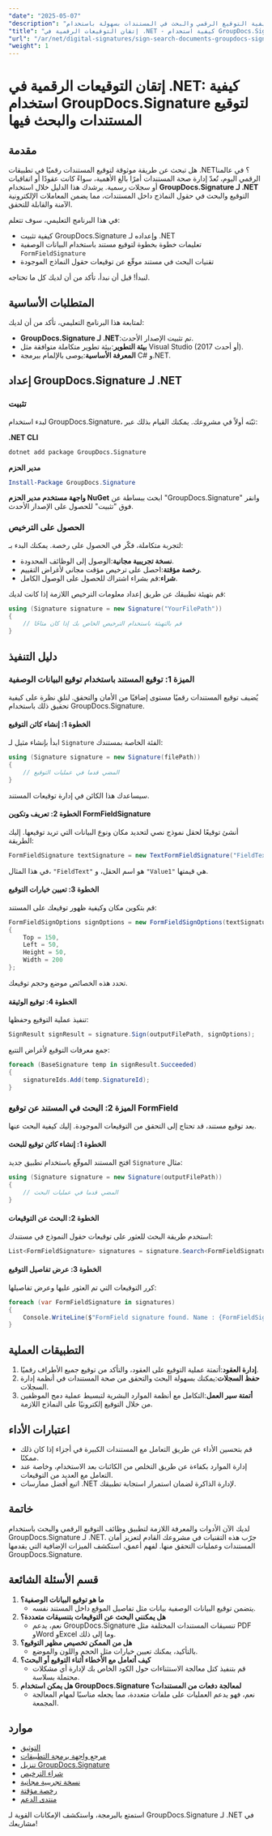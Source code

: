 ```yaml
---
"date": "2025-05-07"
"description": "تعرّف على كيفية التوقيع الرقمي والبحث في المستندات بسهولة باستخدام GroupDocs.Signature لـ .NET. يغطي هذا الدليل الشامل التثبيت والتوقيع والبحث في تواقيع حقول النماذج."
"title": "إتقان التوقيعات الرقمية في .NET - كيفية استخدام GroupDocs.Signature للتوقيع والبحث في المستندات"
"url": "/ar/net/digital-signatures/sign-search-documents-groupdocs-signature-net/"
"weight": 1
---
```


# إتقان التوقيعات الرقمية في .NET: كيفية استخدام GroupDocs.Signature لتوقيع المستندات والبحث فيها

## مقدمة

هل تبحث عن طريقة موثوقة لتوقيع المستندات رقميًا في تطبيقات .NET؟ في عالمنا الرقمي اليوم، تُعدّ إدارة صحة المستندات أمرًا بالغ الأهمية، سواءً كانت عقودًا أو اتفاقيات أو سجلات رسمية. يرشدك هذا الدليل خلال استخدام **GroupDocs.Signature لـ .NET** التوقيع والبحث في حقول النماذج داخل المستندات، مما يضمن المعاملات الإلكترونية الآمنة والقابلة للتحقق.

في هذا البرنامج التعليمي، سوف تتعلم:
- كيفية تثبيت GroupDocs.Signature وإعداده لـ .NET
- تعليمات خطوة بخطوة لتوقيع مستند باستخدام البيانات الوصفية `FormFieldSignature`
- تقنيات البحث في مستند موقّع عن توقيعات حقول النماذج الموجودة

لنبدأ! قبل أن نبدأ، تأكد من أن لديك كل ما تحتاجه.

## المتطلبات الأساسية

لمتابعة هذا البرنامج التعليمي، تأكد من أن لديك:
- **GroupDocs.Signature لـ .NET**:تم تثبيت الإصدار الأحدث.
- **بيئة التطوير**:بيئة تطوير متكاملة متوافقة مثل Visual Studio (2017 أو أحدث).
- **المعرفة الأساسية**:يوصى بالإلمام ببرمجة C# و.NET.

## إعداد GroupDocs.Signature لـ .NET

### تثبيت

لبدء استخدام GroupDocs.Signature، ثبّته أولاً في مشروعك. يمكنك القيام بذلك عبر:

**.NET CLI**
```bash
dotnet add package GroupDocs.Signature
```

**مدير الحزم**
```powershell
Install-Package GroupDocs.Signature
```

**واجهة مستخدم مدير الحزم NuGet**
ابحث ببساطة عن "GroupDocs.Signature" وانقر فوق "تثبيت" للحصول على الإصدار الأحدث.

### الحصول على الترخيص

لتجربة متكاملة، فكّر في الحصول على رخصة. يمكنك البدء بـ:
- **نسخة تجريبية مجانية**:الوصول إلى الوظائف المحدودة.
- **رخصة مؤقتة**:احصل على ترخيص مؤقت مجاني لأغراض التقييم.
- **شراء**:قم بشراء اشتراك للحصول على الوصول الكامل.

قم بتهيئة تطبيقك عن طريق إعداد معلومات الترخيص اللازمة إذا كانت لديك:
```csharp
using (Signature signature = new Signature("YourFilePath"))
{
    // قم بالتهيئة باستخدام الترخيص الخاص بك إذا كان متاحًا
}
```

## دليل التنفيذ

### الميزة 1: توقيع المستند باستخدام توقيع البيانات الوصفية

يُضيف توقيع المستندات رقميًا مستوى إضافيًا من الأمان والتحقق. لنلقِ نظرة على كيفية تحقيق ذلك باستخدام GroupDocs.Signature.

#### الخطوة 1: إنشاء كائن التوقيع

ابدأ بإنشاء مثيل لـ `Signature` الفئة الخاصة بمستندك:
```csharp
using (Signature signature = new Signature(filePath))
{
    // المضي قدما في عمليات التوقيع
}
```

سيساعدك هذا الكائن في إدارة توقيعات المستند.

#### الخطوة 2: تعريف وتكوين FormFieldSignature

أنشئ توقيعًا لحقل نموذج نصي لتحديد مكان ونوع البيانات التي تريد توقيعها. إليك الطريقة:
```csharp
FormFieldSignature textSignature = new TextFormFieldSignature("FieldText", "Value1");
```
في هذا المثال، `"FieldText"` هو اسم الحقل، و `"Value1"` هي قيمتها.

#### الخطوة 3: تعيين خيارات التوقيع

قم بتكوين مكان وكيفية ظهور توقيعك على المستند:
```csharp
FormFieldSignOptions signOptions = new FormFieldSignOptions(textSignature)
{
    Top = 150,
    Left = 50,
    Height = 50,
    Width = 200
};
```
تحدد هذه الخصائص موضع وحجم توقيعك.

#### الخطوة 4: توقيع الوثيقة

تنفيذ عملية التوقيع وحفظها:
```csharp
SignResult signResult = signature.Sign(outputFilePath, signOptions);
```
جمع معرفات التوقيع لأغراض التتبع:
```csharp
foreach (BaseSignature temp in signResult.Succeeded)
{
    signatureIds.Add(temp.SignatureId);
}
```

### الميزة 2: البحث في المستند عن توقيع FormField

بعد توقيع مستند، قد تحتاج إلى التحقق من التوقيعات الموجودة. إليك كيفية البحث عنها.

#### الخطوة 1: إنشاء كائن توقيع للبحث

افتح المستند الموقّع باستخدام تطبيق جديد `Signature` مثال:
```csharp
using (Signature signature = new Signature(outputFilePath))
{
    // المضي قدما في عمليات البحث
}
```

#### الخطوة 2: البحث عن التوقيعات

استخدم طريقة البحث للعثور على توقيعات حقول النموذج في مستندك:
```csharp
List<FormFieldSignature> signatures = signature.Search<FormFieldSignature>(SignatureType.FormField);
```

#### الخطوة 3: عرض تفاصيل التوقيع

كرر التوقيعات التي تم العثور عليها وعرض تفاصيلها:
```csharp
foreach (var FormFieldSignature in signatures)
{
    Console.WriteLine($"FormField signature found. Name : {FormFieldSignature.Name}. Value: {FormFieldSignature.Value}");
}
```

## التطبيقات العملية

1. **إدارة العقود**:أتمتة عملية التوقيع على العقود، والتأكد من توقيع جميع الأطراف رقميًا.
2. **حفظ السجلات**:يمكنك بسهولة البحث والتحقق من صحة المستندات في أنظمة إدارة السجلات.
3. **أتمتة سير العمل**:التكامل مع أنظمة الموارد البشرية لتبسيط عملية دمج الموظفين من خلال التوقيع إلكترونيًا على النماذج اللازمة.

## اعتبارات الأداء

- قم بتحسين الأداء عن طريق التعامل مع المستندات الكبيرة في أجزاء إذا كان ذلك ممكنًا.
- إدارة الموارد بكفاءة عن طريق التخلص من الكائنات بعد الاستخدام، وخاصة عند التعامل مع العديد من التوقيعات.
- اتبع أفضل ممارسات .NET لإدارة الذاكرة لضمان استمرار استجابة تطبيقك.

## خاتمة

لديك الآن الأدوات والمعرفة اللازمة لتطبيق وظائف التوقيع الرقمي والبحث باستخدام GroupDocs.Signature لـ .NET. جرّب هذه التقنيات في مشروعك القادم لتعزيز أمان المستندات وعمليات التحقق منها. لفهم أعمق، استكشف الميزات الإضافية التي يقدمها GroupDocs.Signature.

## قسم الأسئلة الشائعة

1. **ما هو توقيع البيانات الوصفية؟**
   - يتضمن توقيع البيانات الوصفية بيانات مثل تفاصيل الموقع داخل المستند نفسه.
2. **هل يمكنني البحث عن التوقيعات بتنسيقات متعددة؟**
   - نعم، يدعم GroupDocs.Signature تنسيقات المستندات المختلفة مثل PDF وWord وExcel وما إلى ذلك.
3. **هل من الممكن تخصيص مظهر التوقيع؟**
   - بالتأكيد، يمكنك تعيين خيارات مثل الحجم واللون والموضع.
4. **كيف أتعامل مع الأخطاء أثناء التوقيع أو البحث؟**
   - قم بتنفيذ كتل معالجة الاستثناءات حول الكود الخاص بك لإدارة أي مشكلات محتملة بسلاسة.
5. **هل يمكن استخدام GroupDocs.Signature لمعالجة دفعات من المستندات؟**
   - نعم، فهو يدعم العمليات على ملفات متعددة، مما يجعله مناسبًا لمهام المعالجة المجمعة.

## موارد
- [التوثيق](https://docs.groupdocs.com/signature/net/)
- [مرجع واجهة برمجة التطبيقات](https://reference.groupdocs.com/signature/net/)
- [تنزيل GroupDocs.Signature](https://releases.groupdocs.com/signature/net/)
- [شراء الترخيص](https://purchase.groupdocs.com/buy)
- [نسخة تجريبية مجانية](https://releases.groupdocs.com/signature/net/)
- [رخصة مؤقتة](https://purchase.groupdocs.com/temporary-license/)
- [منتدى الدعم](https://forum.groupdocs.com/c/signature/)

استمتع بالبرمجة، واستكشف الإمكانات القوية لـ GroupDocs.Signature لـ .NET في مشاريعك!